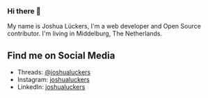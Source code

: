 ### Hi there 👋

My name is Joshua Lückers, I'm a web developer and Open Source contributor. I'm living in Middelburg, The Netherlands.


## Find me on Social Media
- Threads: [@joshualuckers](https://www.threads.com/@joshualuckers)
- Instagram: [joshualuckers](https://instagram.com/joshualuckers)
- LinkedIn: [joshualuckers](https://www.linkedin.com/in/joshualuckers)

